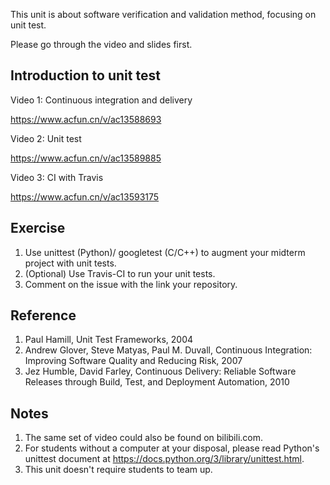 This unit is about software verification and validation method, focusing on unit test.

Please go through the video and slides first.

## Introduction to unit test

Video 1: Continuous integration and delivery

https://www.acfun.cn/v/ac13588693

Video 2: Unit test

https://www.acfun.cn/v/ac13589885

Video 3: CI with Travis

https://www.acfun.cn/v/ac13593175

## Exercise

1. Use unittest (Python)/ googletest (C/C++) to augment your midterm project with unit tests.
2. (Optional) Use Travis-CI to run your unit tests.
3. Comment on the issue with the link your repository.

## Reference

1. Paul Hamill, Unit Test Frameworks, 2004
2. Andrew Glover, Steve Matyas, Paul M. Duvall, Continuous Integration: Improving Software Quality and Reducing Risk, 2007
3. Jez Humble, David Farley, Continuous Delivery: Reliable Software Releases through Build, Test, and Deployment Automation, 2010

## Notes

1. The same set of video could also be found on bilibili.com.
2. For students without a computer at your disposal, please read Python's unittest document at https://docs.python.org/3/library/unittest.html.
3. This unit doesn't require students to team up.
